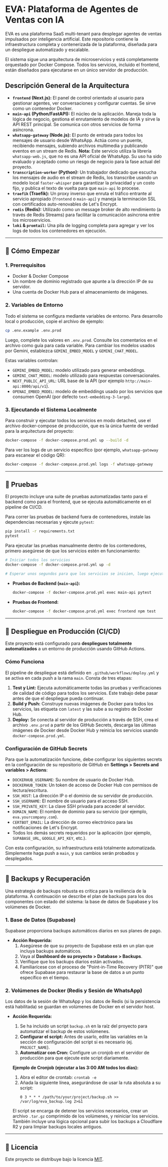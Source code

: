 # EVA: Plataforma de Agentes de Ventas con IA

EVA es una plataforma SaaS multi-tenant para desplegar agentes de ventas impulsados por inteligencia artificial. Este repositorio contiene la infraestructura completa y contenerizada de la plataforma, diseñada para un despliegue automatizado y escalable.

El sistema sigue una arquitectura de microservicios y está completamente orquestado por Docker Compose. Todos los servicios, incluido el frontend, están diseñados para ejecutarse en un único servidor de producción.

## Descripción General de la Arquitectura

-   **`frontend` (Next.js):** El panel de control orientado al usuario para gestionar agentes, ver conversaciones y configurar cuentas. Se sirve como un contenedor Docker.
-   **`main-api` (Python/FastAPI):** El núcleo de la aplicación. Maneja toda la lógica de negocio, gestiona el enrutamiento de modelos de IA y sirve la API REST principal. Se comunica con otros servicios de forma asíncrona.
-   **`whatsapp-gateway` (Node.js):** El punto de entrada para todos los mensajes de usuario desde WhatsApp. Actúa como un puente, recibiendo mensajes, subiendo archivos multimedia y publicando eventos en un stream de Redis. **Nota:** Este servicio utiliza la librería `whatsapp-web.js`, que no es una API oficial de WhatsApp. Su uso ha sido evaluado y aceptado como un riesgo de negocio para la fase actual del proyecto.
-   **`transcription-worker` (Python):** Un trabajador dedicado que escucha los mensajes de audio en el stream de Redis, los transcribe usando un modelo local `faster-whisper` para garantizar la privacidad y un costo fijo, y publica el texto de vuelta para que `main-api` lo procese.
-   **`traefik` (Traefik):** Un proxy inverso que enruta el tráfico entrante al servicio apropiado (`frontend` o `main-api`) y maneja la terminación SSL con certificados auto-renovables de Let's Encrypt.
-   **`redis` (Redis):** Utilizado como un message broker de alto rendimiento (a través de Redis Streams) para facilitar la comunicación asíncrona entre los microservicios.
-   **`loki` & `promtail`:** Una pila de logging completa para agregar y ver los logs de todos los contenedores en ejecución.

---

## 🚀 Cómo Empezar

### 1. Prerrequisitos

-   Docker & Docker Compose
-   Un nombre de dominio registrado que apunte a la dirección IP de su servidor.
-   Una cuenta de Docker Hub para el almacenamiento de imágenes.

### 2. Variables de Entorno

Todo el sistema se configura mediante variables de entorno. Para desarrollo local o producción, copie el archivo de ejemplo:

```bash
cp .env.example .env.prod
```

Luego, complete los valores en `.env.prod`. Consulte los comentarios en el archivo como guía para cada variable. Para cambiar los modelos usados por Gemini, establezca `GEMINI_EMBED_MODEL` y `GEMINI_CHAT_MODEL`.

Estas variables controlan:

- `GEMINI_EMBED_MODEL`: modelo utilizado para generar embeddings.
- `GEMINI_CHAT_MODEL`: modelo utilizado para respuestas conversacionales.
- `NEXT_PUBLIC_API_URL`: URL base de la API (por ejemplo `http://main-api:8000/api/v1`).
- `OPENAI_EMBED_MODEL`: modelo de embeddings usado por los servicios que consumen OpenAI (por defecto `text-embedding-3-large`).

### 3. Ejecutando el Sistema Localmente

Para construir y ejecutar todos los servicios en modo detached, use el archivo docker-compose de producción, que es la única fuente de verdad para la arquitectura del proyecto:

```bash
docker-compose -f docker-compose.prod.yml up --build -d
```

Para ver los logs de un servicio específico (por ejemplo, `whatsapp-gateway` para escanear el código QR):

```bash
docker-compose -f docker-compose.prod.yml logs -f whatsapp-gateway
```

---

## 🧪 Pruebas

El proyecto incluye una suite de pruebas automatizadas tanto para el backend como para el frontend, que se ejecuta automáticamente en el pipeline de CI/CD.

Para correr las pruebas de backend fuera de contenedores, instale las dependencias necesarias y ejecute `pytest`:

```bash
pip install -r requirements.txt
pytest
```

Para ejecutar las pruebas manualmente dentro de los contenedores, primero asegúrese de que los servicios estén en funcionamiento:

```bash
# Iniciar todos los servicios
docker-compose -f docker-compose.prod.yml up -d

# Esperar unos segundos para que los servicios se inicien, luego ejecutar las pruebas
```

-   **Pruebas de Backend (`main-api`):**
    ```bash
    docker-compose -f docker-compose.prod.yml exec main-api pytest
    ```

-   **Pruebas de Frontend:**
    ```bash
    docker-compose -f docker-compose.prod.yml exec frontend npm test
    ```

---

## 🚀 Despliegue en Producción (CI/CD)

Este proyecto está configurado para **despliegues totalmente automatizados** a un entorno de producción usando GitHub Actions.

### Cómo Funciona

El pipeline de despliegue está definido en `.github/workflows/deploy.yml` y se activa en cada push a la rama `main`. Consta de tres etapas:

1.  **Test y Lint:** Ejecuta automáticamente todas las pruebas y verificaciones de calidad de código para todos los servicios. Este trabajo debe pasar antes de que el despliegue pueda continuar.
2.  **Build y Push:** Construye nuevas imágenes de Docker para todos los servicios, las etiqueta con `latest` y las sube a su registro de Docker Hub.
3.  **Deploy:** Se conecta al servidor de producción a través de SSH, crea el archivo `.env.prod` a partir de los GitHub Secrets, descarga las últimas imágenes de Docker desde Docker Hub y reinicia los servicios usando `docker-compose.prod.yml`.

### Configuración de GitHub Secrets

Para que la automatización funcione, debe configurar los siguientes secrets en la configuración de su repositorio de GitHub en **Settings > Secrets and variables > Actions**:

-   `DOCKERHUB_USERNAME`: Su nombre de usuario de Docker Hub.
-   `DOCKERHUB_TOKEN`: Un token de acceso de Docker Hub con permisos de lectura/escritura.
-   `SSH_HOST`: La dirección IP o el dominio de su servidor de producción.
-   `SSH_USERNAME`: El nombre de usuario para el acceso SSH.
-   `SSH_PRIVATE_KEY`: La clave SSH privada para acceder al servidor.
-   `DOMAIN_NAME`: El nombre de dominio para su servicio (por ejemplo, `eva.yourcompany.com`).
-   `CERTBOT_EMAIL`: La dirección de correo electrónico para las notificaciones de Let's Encrypt.
-   Todos los demás secrets requeridos por la aplicación (por ejemplo, `SUPABASE_URL`, `GOOGLE_API_KEY`, etc.).

Con esta configuración, su infraestructura está totalmente automatizada. Simplemente haga push a `main`, y sus cambios serán probados y desplegados.

---

## 💾 Backups y Recuperación

Una estrategia de backups robusta es crítica para la resiliencia de la plataforma. A continuación se describe el plan de backups para los dos componentes con estado del sistema: la base de datos de Supabase y los volúmenes de Docker.

### 1. Base de Datos (Supabase)

Supabase proporciona backups automáticos diarios en sus planes de pago.

-   **Acción Requerida:**
    1.  Asegúrese de que su proyecto de Supabase está en un plan que incluya backups automáticos.
    2.  Vaya al **Dashboard de su proyecto > Database > Backups**.
    3.  Verifique que los backups diarios están activados.
    4.  Familiarícese con el proceso de "Point-in-Time Recovery (PITR)" que ofrece Supabase para restaurar la base de datos a un punto específico en el tiempo.

### 2. Volúmenes de Docker (Redis y Sesión de WhatsApp)

Los datos de la sesión de WhatsApp y los datos de Redis (si la persistencia está habilitada) se guardan en volúmenes de Docker en el servidor host.

-   **Acción Requerida:**
    1.  Se ha incluido un script `backup.sh` en la raíz del proyecto para automatizar el backup de estos volúmenes.
    2.  **Configurar el script:** Antes de usarlo, edite las variables en la sección de configuración del script si es necesario (ej. `PROJECT_NAME`).
    3.  **Automatizar con Cron:** Configure un cronjob en el servidor de producción para que ejecute este script diariamente.

    **Ejemplo de Cronjob (ejecutar a las 3:00 AM todos los días):**
    1.  Abra el editor de crontab: `crontab -e`
    2.  Añada la siguiente línea, asegurándose de usar la ruta absoluta a su script:
        ```cron
        0 3 * * * /path/to/your/project/backup.sh >> /var/log/eva_backup.log 2>&1
        ```

    El script se encarga de detener los servicios necesarios, crear un archivo `.tar.gz` comprimido de los volúmenes, y reiniciar los servicios. También incluye una lógica opcional para subir los backups a Cloudflare R2 y para limpiar backups locales antiguos.

---

## 📄 Licencia

Este proyecto se distribuye bajo la licencia [MIT](LICENSE).

